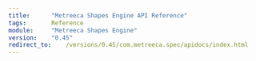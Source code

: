 ```yaml
---
title:		"Metreeca Shapes Engine API Reference"
tags:       Reference
module:     "Metreeca Shapes Engine"
version:    "0.45"
redirect_to:    /versions/0.45/com.metreeca.spec/apidocs/index.html
---
```




